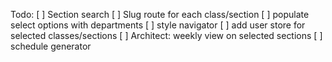 Todo:
[ ] Section search
[ ] Slug route for each class/section
[ ] populate select options with departments
[ ] style navigator
[ ] add user store for selected classes/sections
[ ] Architect: weekly view on selected sections
[ ] schedule generator
